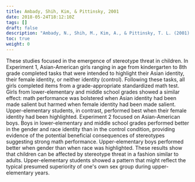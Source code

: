 ```yaml
---
title: Ambady, Shih, Kim, & Pittinsky, 2001
date: 2018-05-24T18:12:10Z
tags: []
draft: false
description: "Ambady, N., Shih, M., Kim, A., & Pittinsky, T. L. (2001). Stereotype susceptibility in children: Effects of identity activation on quantitative performance. *Psychological Science, 12,* 385-390."
toc: true
weight: 0
---
```


These studies focused in the emergence of stereotype threat in children. In Experiment 1, Asian-American girls ranging in age from kindergarten to 8th grade completed tasks that were intended to highlight their Asian identity, their female identity, or neither identity (control). Following these tasks, all girls completed items from a grade-appropriate standardized math test. Girls from lower-elementary and middle school grades showed a similar effect: math performance was bolstered when Asian identity had been made salient but harmed when female identity had been made salient. Upper-elementary students, in contrast, performed best when their female identity had been highlighted. Experiment 2 focused on Asian-American boys. Boys in lower-elementary and middle school grades performed better in the gender and race identity than in the control condition, providing evidence of the potential beneficial consequences of stereotypes suggesting strong math performance. Upper-elementary boys performed better when gender than when race was highlighted. These results show that children can be affected by stereotype threat in a fashion similar to adults. Upper-elementary students showed a pattern that might reflect the typical presumed superiority of one's own sex group during upper-elementary years.
